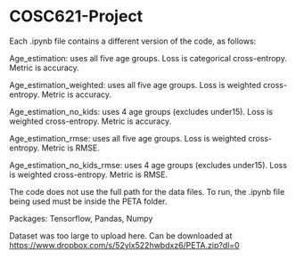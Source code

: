 # COSC621-Project

Each .ipynb file contains a different version of the code, as follows:

Age_estimation: uses all five age groups. Loss is categorical cross-entropy. Metric is accuracy.

Age_estimation_weighted: uses all five age groups. Loss is weighted cross-entropy. Metric is accuracy.

Age_estimation_no_kids: uses 4 age groups (excludes under15). Loss is weighted cross-entropy. Metric is accuracy.

Age_estimation_rmse: uses all five age groups. Loss is weighted cross-entropy. Metric is RMSE.

Age_estimation_no_kids_rmse: uses 4 age groups (excludes under15). Loss is weighted cross-entropy. Metric is RMSE.



The code does not use the full path for the data files. To run, the .ipynb file being used must be inside the PETA folder.

Packages: Tensorflow, Pandas, Numpy

Dataset was too large to upload here. Can be downloaded at https://www.dropbox.com/s/52ylx522hwbdxz6/PETA.zip?dl=0
